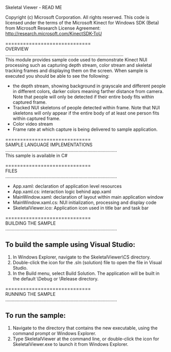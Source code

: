 Skeletal Viewer - READ ME 

Copyright (c) Microsoft Corporation. All rights reserved.
This code is licensed under the terms of the Microsoft Kinect for
Windows SDK (Beta) from Microsoft Research License Agreement:
http://research.microsoft.com/KinectSDK-ToU
  
  
=============================  
OVERVIEW    
............................................................................................  
This module provides sample code used to demonstrate Kinect NUI processing such as
capturing depth stream, color stream and skeletal tracking frames and displaying them
on the screen.
When sample is executed you should be able to see the following:
- the depth stream, showing background in grayscale and different people in different
  colors, darker colors meaning farther distance from camera. Note that people will
  only be detected if their entire body fits within captured frame.
- Tracked NUI skeletons of people detected within frame. Note that NUI skeletons will
  only appear if the entire body of at least one person fits within captured frame.
- Color video stream
- Frame rate at which capture is being delivered to sample application.
  
=============================  
SAMPLE LANGUAGE IMPLEMENTATIONS       
.......................................................................................  
This sample is available in C#
  
  
=============================  
FILES     
.......................................................................................  
- App.xaml: declaration of application level resources
- App.xaml.cs: interaction logic behind app.xaml
- MainWindow.xaml: declaration of layout within main application window
- MainWindow.xaml.cs: NUI initialization, processing and display code
- SkeletalViewer.ico: Application icon used in title bar and task bar
  
=============================  
BUILDING THE SAMPLE     
.......................................................................................  
  
To build the sample using Visual Studio:  
-----------------------------------------------------------  
1. In Windows Explorer, navigate to the SkeletalViewer\CS directory.
2. Double-click the icon for the .sln (solution) file to open the file in Visual Studio.
3. In the Build menu, select Build Solution. The application will be built in the default \Debug or \Release directory.
  
  
=============================  
RUNNING THE SAMPLE     
.......................................................................................  
  
To run the sample:  
------------------  
1. Navigate to the directory that contains the new executable, using the command prompt or Windows Explorer.
2. Type SkeletalViewer at the command line, or double-click the icon for SkeletalViewer.exe to launch it from Windows Explorer.

